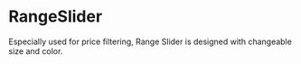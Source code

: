# RangeSlider

Especially used for price filtering, Range Slider is designed with changeable size and color.
